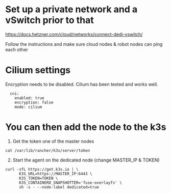 # Set up a private network and a vSwitch prior to that

https://docs.hetzner.com/cloud/networks/connect-dedi-vswitch/

Follow the instructions and make sure cloud nodes & robot nodes can ping each other

# Cilium settings

Encryption needs to be disabled. Cilium has been tested and works well.

```
  cni:
    enabled: true
    encryption: false
    mode: cilium
```

# You can then add the node to the k3s

1. Get the token one of the master nodes

`cat /var/lib/rancher/k3s/server/token`

2. Start the agent on the dedicated node (change MASTER_IP & TOKEN)

```
curl -sfL https://get.k3s.io | \
      K3S_URL=https://MASTER_IP:6443 \
      K3S_TOKEN=TOKEN \
      K3S_CONTAINERD_SNAPSHOTTER='fuse-overlayfs' \
      sh -s - --node-label dedicated=true
```
